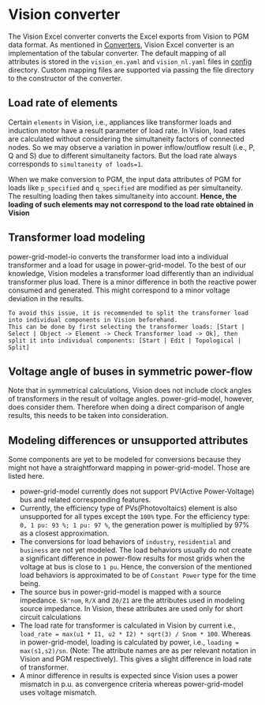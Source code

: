 <!--
SPDX-FileCopyrightText: Contributors to the Power Grid Model project <powergridmodel@lfenergy.org>
SPDX-License-Identifier: MPL-2.0
-->

# Vision converter

The Vision Excel converter converts the Excel exports from Vision to PGM data format. As mentioned in [Converters](converters/converter.md), Vision Excel converter is an implementation of the tabular converter.
The default mapping of all attributes is stored in the `vision_en.yaml` and `vision_nl.yaml` files in [config](https://github.com/PowerGridModel/power-grid-model-io/tree/main/src/power_grid_model_io/config) directory.
Custom mapping files are supported via passing the file directory to the constructor of the converter.

## Load rate of elements 

Certain `elements` in Vision, i.e., appliances like transformer loads and induction motor have a result parameter of load rate.
In Vision, load rates are calculated without considering the simultaneity factors of connected nodes.
So we may observe a variation in power inflow/outflow result (i.e., P, Q and S) due to different simultaneity factors. But the load rate always corresponds to `simultaneity of loads=1`.

When we make conversion to PGM, the input data attributes of PGM for loads like `p_specified` and `q_specified` are modified as per simultaneity. The resulting loading then takes simultaneity into account. 
**Hence, the loading of such elements may not correspond to the load rate obtained in Vision**

## Transformer load modeling

power-grid-model-io converts the transformer load into a individual transformer and a load for usage in power-grid-model. 
To the best of our knowledge, Vision modeles a transformer load differently than an individual transformer plus load.
There is a minor difference in both the reactive power consumed and generated. 
This might correspond to a minor voltage deviation in the results.

```{tip}
To avoid this issue, it is recommended to split the transformer load into individual components in Vision beforehand.
This can be done by first selecting the transformer loads: [Start | Select | Object -> Element -> Check Transformer load -> Ok], then split it into individual components: [Start | Edit | Topological | Split]
```

## Voltage angle of buses in symmetric power-flow

Note that in symmetrical calculations, Vision does not include clock angles of transformers in the result of voltage angles. power-grid-model, however, does consider them. Therefore when doing a direct comparison of angle results, this needs to be taken into consideration.

## Modeling differences or unsupported attributes

Some components are yet to be modeled for conversions because they might not have a straightforward mapping in power-grid-model. Those are listed here.

- power-grid-model currently does not support PV(Active Power-Voltage) bus and related corresponding features. 
- Currently, the efficiency type of PVs(Photovoltaics) element is also unsupported for all types except the `100%` type. For the efficiency type: `0, 1 pu: 93 %; 1 pu: 97 %`, the generation power is multiplied by 97% as a closest approximation.
- The conversions for load behaviors of `industry`, `residential` and `business` are not yet modeled. The load behaviors usually do not create a significant difference in power-flow results for most grids when the voltage at bus is close to `1 pu`. Hence, the conversion of the mentioned load behaviors is approximated to be of `Constant Power` type for the time being. 
- The source bus in power-grid-model is mapped with a source impedance. `Sk"nom`, `R/X` and `Z0/Z1` are the attributes used in modeling source impedance. In Vision, these attributes are used only for short circuit calculations
- The load rate for transformer is calculated in Vision by current i.e., `load_rate = max(u1 * I1, u2 * I2) * sqrt(3) / Snom * 100`. Whereas in power-grid-model, loading is calculated by power, i.e., `loading = max(s1,s2)/sn`. (Note: The attribute names are as per relevant notation in Vision and PGM respectively). This gives a slight difference in load rate of transformer.
- A minor difference in results is expected since Vision uses a power mismatch in p.u. as convergence criteria whereas power-grid-model uses voltage mismatch.